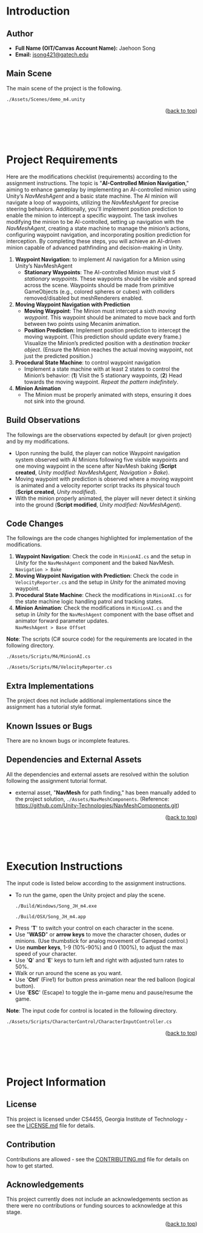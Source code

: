 <!-- 
 @requires
 1. VSCode extension: null
 2. Shortcut: 'Ctrl' + 'Shift' + 'V'
 3. Split: Drag to right (->)
 -->
<!-- Anchor Tag (Object) for "back to top" -->
<a id="readme-top"></a>
















<!-- done? vvvvvvvvvvvvv -->
# Introduction
## Author
- **Full Name (OIT/Canvas Account Name):** Jaehoon Song
- **Email:** jsong421@gatech.edu
## Main Scene
The main scene of the project is the following.
```
./Assets/Scenes/demo_m4.unity
```
<p align="right">(<a href="#readme-top">back to top</a>)</p><br /><br /><br />

















<!-- done? vvvvvvvvvvv -->
# Project Requirements 
Here are the modifications checklist (requirements) according to the assignment instructions. The topic is "**AI-Controlled Minion Navigation**," aiming to enhance gameplay by implementing an AI-controlled minion using Unity’s *NavMeshAgent* and a basic state machine. The AI minion will navigate a loop of waypoints, utilizing the *NavMeshAgent* for precise steering behaviors. Additionally, you'll implement position prediction to enable the minion to intercept a specific waypoint. The task involves modifying the minion to be AI-controlled, setting up navigation with the *NavMeshAgent*, creating a state machine to manage the minion’s actions, configuring waypoint navigation, and incorporating position prediction for interception. By completing these steps, you will achieve an AI-driven minion capable of advanced pathfinding and decision-making in Unity.

<!-- done? vvvvvvvvvvvvvv -->
1. **Waypoint Navigation**: to implement AI navigation for a Minion using Unity’s NavMeshAgent
   - **Stationary Waypoints**: The AI-controlled Minion must visit *5 stationary waypoints*. These waypoints should be visible and spread across the scene. Waypoints should be made from primitive GameObjects (e.g., colored spheres or cubes) with colliders removed/disabled but meshRenderers enabled.
2. **Moving Waypoint Navigation with Prediction**
   - **Moving Waypoint**: The Minion must intercept a sixth *moving waypoint*. This waypoint should be animated to move back and forth between two points using Mecanim animation.
   - **Position Prediction**: Implement position prediction to intercept the moving waypoint. (This prediction should update every frame.) Visualize the Minion’s predicted position with a *destination tracker object*. (Ensure the Minion reaches the actual moving waypoint, not just the predicted position.)
3. **Procedural State Machine**: to control waypoint navigation
   - Implement a state machine with at least 2 states to control the Minion’s behavior: (**1**) Visit the 5 stationary waypoints, (**2**) Head towards the moving waypoint. *Repeat the pattern indefinitely*.
4. **Minion Animation**
   - The Minion must be properly animated with steps, ensuring it does not sink into the ground.










<!-- done? vvvvvvvvvvvvvvv -->
## Build Observations
The followings are the observations expected by default (or given project) and by my modifications.
- Upon running the build, the player can notice Waypoint navigation system observed with AI Minions following five visible waypoints and one moving waypoint in the scene after NavMesh baking (**Script created**, _Unity modified: NavMeshAgent, Navigation > Bake_).
- Moving waypoint with prediction is observed where a moving waypoint is animated and a velocity reporter script tracks its physical touch (**Script created**, _Unity modified_).
- With the minion properly animated, the player will never detect it sinking into the ground (**Script modified**, _Unity modified: NavMeshAgent_).



<!-- done? vvvvvvvvvvvvvvvv -->
## Code Changes
The followings are the code changes highlighted for implementation of the modifications.
1. **Waypoint Navigation**: Check the code in `MinionAI.cs` and the setup in _Unity_ for the `NavMeshAgent` component and the baked NavMesh. <br/>`Navigation > Bake`
2. **Moving Waypoint Navigation with Prediction**: Check the code in `VelocityReporter.cs` and the setup in _Unity_ for the animated moving waypoint.
3. **Procedural State Machine**: Check the modifications in `MinionAI.cs` for the state machine logic handling patrol and tracking states.
4. **Minion Animation**: Check the modifications in `MinionAI.cs` and the setup in _Unity_ for the `NavMeshAgent` component with the base offset and animator forward parameter updates. <br/>`NavMeshAgent > Base Offset`

**Note**: The scripts (C# source code) for the requirements are located in the following directory.
```
./Assets/Scripts/M4/MinionAI.cs
```
```
./Assets/Scripts/M4/VelocityReporter.cs
```




<!-- done? vvvvvvvvvvvvvvvvv -->
## Extra Implementations
The project does not include additional implementations since the assignment has a tutorial style format.
## Known Issues or Bugs
There are no known bugs or incomplete features.
## Dependencies and External Assets
All the dependencies and external assets are resolved within the solution following the assignment tutorial format. 
- external asset, "**NavMesh** for path finding," has been manually added to the project solution, `./Assets/NavMeshComponents`. (Reference: https://github.com/Unity-Technologies/NavMeshComponents.git)
<p align="right">(<a href="#readme-top">back to top</a>)</p><br /><br /><br />

















<!-- done? vvvvvvvvvvvvvvvvvvvv -->
# Execution Instructions
The input code is listed below according to the assignment instructions.
- To run the game, open the Unity project and play the scene.
  ```
  ./Build/Windows/Song_JH_m4.exe
  ```
  ```
  ./Build/OSX/Song_JH_m4.app
  ```
- Press '**T**' to switch your control on each character in the scene.
- Use "**WASD**" or **arrow keys** to move the character chosen, dudes or minions. (Use thumbstick for analog movement of Gamepad control.)
- Use **number keys**, 1-9 (10%-90%) and 0 (100%), to adjust the max speed of your character.
- Use '**Q**' and '**E**' keys to turn left and right with adjusted turn rates to 50%.
- Walk or run around the scene as you want.
- Use '**Ctrl**' (Fire1) for button press animation near the red balloon (logical button).
- Use '**ESC**' (Escape) to toggle the in-game menu and pause/resume the game.

**Note**: The input code for control is located in the following directory.
```
./Assets/Scripts/CharacterControl/CharacterInputController.cs
```
<p align="right">(<a href="#readme-top">back to top</a>)</p><br /><br /><br />


















<!-- done? vvvvvvvvvvvv -->
# Project Information
## License
This project is licensed under CS4455, Georgia Institute of Technology - see the [LICENSE.md](LICENSE.md) file for details.
## Contribution
Contributions are allowed - see the [CONTRIBUTING.md](CONTRIBUTING.md) file for details on how to get started.
## Acknowledgements
This project currently does not include an acknowledgements section as there were no contributions or funding sources to acknowledge at this stage.
<p align="right">(<a href="#readme-top">back to top</a>)</p><br /><br /><br />